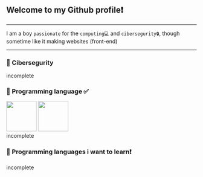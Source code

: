 ## Welcome to my Github profile❗

<hr>

I am a boy `passionate` for the `computing💻` and `cibersegurity🔒`, though sometime like it making websites (front-end)

<hr>

### 🔹 Cibersegurity

incomplete



### 🔹 Programming language ✅ <br>

<img src="https://user-images.githubusercontent.com/111251653/184557325-07c46fd6-9b47-4c63-b7cc-cb27b441a05b.png" width="80px" height="80px"> <img src="https://user-images.githubusercontent.com/111251653/184557470-90df25a9-6c82-4037-bb8a-d6d22f50ee1e.png" width="80px" height="80px">
<br>
incomplete

### 🔹 Programming languages i want to learn❗

incomplete
